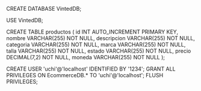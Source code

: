 CREATE DATABASE VintedDB;

USE VintedDB;

CREATE TABLE productos (
id INT AUTO_INCREMENT PRIMARY KEY,
nombre VARCHAR(255) NOT NULL,
descripcion VARCHAR(255) NOT NULL,
categoria VARCHAR(255) NOT NULL,
marca VARCHAR(255) NOT NULL,
talla VARCHAR(255) NOT NULL,
estado VARCHAR(255) NOT NULL,
precio DECIMAL(7,2) NOT NULL,
moneda VARCHAR(255) NOT NULL
);

CREATE USER 'uchi'@'localhost' IDENTIFIED BY '1234';
GRANT ALL PRIVILEGES ON EcommerceDB.* TO 'uchi'@'localhost';
FLUSH PRIVILEGES;